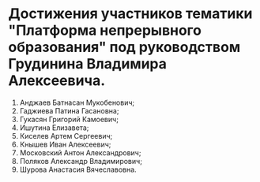 # Достижения участников тематики "Платформа непрерывного образования" под руководством Грудинина Владимира Алексеевича.

1. Анджаев Батнасан Мукобенович;
2. Гаджиева Патина Гасановна;
3. Гукасян Григорий Камоевич;
4. Ишутина Елизавета;
5. Киселев Артем Сергеевич;
6. Кнышев Иван Алексеевич;
7. Московский Антон Александрович;
8. Поляков Александр Владимирович;
9. Шурова Анастасия Вячеславовна.